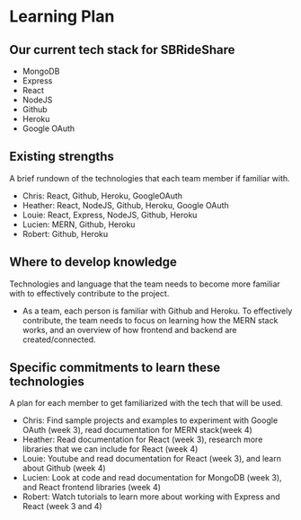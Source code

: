 # Learning Plan

## Our current tech stack for SBRideShare
 - MongoDB
 - Express
 - React
 - NodeJS
 - Github
 - Heroku
 - Google OAuth

## Existing strengths
A brief rundown of the technologies that each team member if familiar with.

 - Chris: React, Github, Heroku, GoogleOAuth
 - Heather: React, NodeJS, Github, Heroku, Google OAuth
 - Louie: React, Express, NodeJS, Github, Heroku
 - Lucien: MERN, Github, Heroku
 - Robert: Github, Heroku

## Where to develop knowledge
Technologies and language that the team needs to become more familiar with to effectively contribute to the project.

 - As a team, each person is familiar with Github and Heroku. To effectively contribute, the team needs to focus on learning how the MERN stack works, and an overview of how frontend and backend are created/connected.

## Specific commitments to learn these technologies
A plan for each member to get familiarized with the tech that will be used.

 - Chris: Find sample projects and examples to experiment with Google OAuth (week 3), read documentation for MERN stack(week 4)
 - Heather: Read documentation for React (week 3), research more libraries that we can include for React (week 4)
 - Louie: Youtube and read documentation for React (week 3), and learn about Github (week 4)
 - Lucien: Look at code and read documentation for MongoDB (week 3), and React frontend libraries (week 4)
 - Robert: Watch tutorials to learn more about working with Express and React (week 3 and 4)
